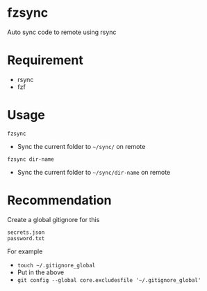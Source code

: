# fzsync

Auto sync code to remote using rsync

# Requirement

- rsync
- fzf

# Usage

`fzsync`
- Sync the current folder to `~/sync/` on remote

`fzsync dir-name`
- Sync the current folder to `~/sync/dir-name` on remote


# Recommendation

Create a global gitignore for this

```
secrets.json
password.txt
```

For example

- `touch ~/.gitignore_global`
- Put in the above
- `git config --global core.excludesfile '~/.gitignore_global'`